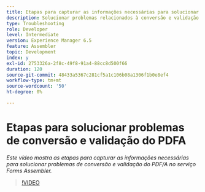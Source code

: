 ```yaml
---
title: Etapas para capturar as informações necessárias para solucionar problemas do PDF/A
description: Solucionar problemas relacionados à conversão e validação do Assembler
type: Troubleshooting
role: Developer
level: Intermediate
version: Experience Manager 6.5
feature: Assembler
topic: Development
index: y
exl-id: 2753326a-2f8c-49f8-91a4-88cc8d500f66
duration: 120
source-git-commit: 48433a5367c281cf5a1c106b08a1306f1b0e8ef4
workflow-type: tm+mt
source-wordcount: '50'
ht-degree: 0%

---
```


# Etapas para solucionar problemas de conversão e validação do PDFA

*Este vídeo mostra as etapas para capturar as informações necessárias para solucionar problemas de conversão e validação do PDF/A no serviço Forms Assembler.*

>[!VIDEO](https://video.tv.adobe.com/v/335518?quality=12&learn=on)

